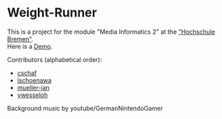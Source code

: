 # Weight-Runner
This is a project for the module "Media Informatics 2" at the ["Hochschule Bremen"](http://www.hs-bremen.de/). </br>
Here is a [Demo](https://github.com/cschaf/).

Contributors (alphabetical order):
* [cschaf](https://github.com/cschaf/)
* [lschoenawa](https://github.com/lschoenawa/)
* [mueller-jan](https://github.com/mueller-jan/)
* [ywesseloh](https://github.com/ywesseloh)

Background music by youtube/GermanNintendoGamer
